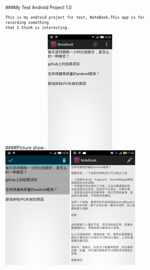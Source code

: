 ###My Test Android Project 1.0

    This is my android project for test, NoteBook.This app is for recording something 
    that I think is interesting.

####Picture show :
<img src="Screenshot/Screenshot_1.png" width="40%" height="20%" alt="Preview List">
<img src="Screenshot/Screenshot_2.png" width="40%" height="20%" alt="Delete Item">
<img src="Screenshot/Screenshot_3.png" width="40%" height="20%" alt="Delete Item">

